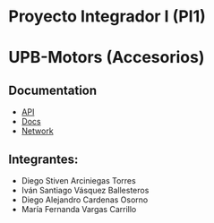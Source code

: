 # Proyecto Integrador I (PI1)


# UPB-Motors (Accesorios)


## Documentation

- [API](https://github.com/Diego-Arciniegas/Proyecto-Integrador-I-PI1-/tree/master/api)
- [Docs]()
- [Network](https://github.com/Diego-Arciniegas/Proyecto-Integrador-I-PI1-/blob/master/Network.md)

## Integrantes:

- Diego Stiven Arciniegas Torres
- Iván Santiago Vásquez Ballesteros
- Diego Alejandro Cardenas Osorno
- María Fernanda Vargas Carrillo
